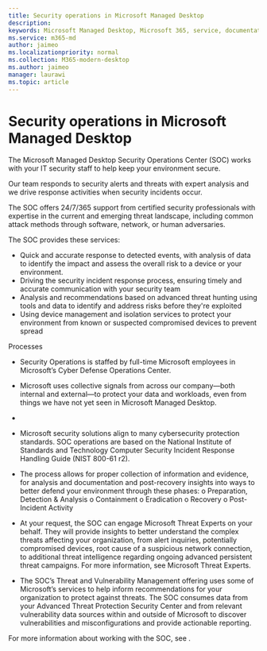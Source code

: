```yaml
---
title: Security operations in Microsoft Managed Desktop 
description:  
keywords: Microsoft Managed Desktop, Microsoft 365, service, documentation
ms.service: m365-md
author: jaimeo
ms.localizationpriority: normal
ms.collection: M365-modern-desktop
ms.author: jaimeo
manager: laurawi
ms.topic: article
---
```



# Security operations in Microsoft Managed Desktop

The Microsoft Managed Desktop Security Operations Center (SOC) works with your IT security staff to help keep your environment secure.

Our team responds to security alerts and threats with expert analysis and we drive response activities when security incidents occur.

The SOC offers 24/7/365 support from certified security professionals with expertise in the current and emerging threat landscape, including common attack methods through software, network, or human adversaries.

The SOC provides these services: 
-	Quick and accurate response to detected events, with analysis of data to identify the impact and assess the overall risk to a device or your environment.
-	Driving the security incident response process, ensuring timely and accurate communication with your security team
-	Analysis and recommendations based on advanced threat hunting using tools and data to identify and address risks before they're exploited
-	Using device management and isolation services to protect your environment from known or suspected compromised devices to prevent spread

Processes
-	Security Operations is staffed by full-time Microsoft employees in Microsoft’s Cyber Defense Operations Center.
-	Microsoft uses collective signals from across our company—both internal and external—to protect your data and workloads, even from things we have not yet seen in Microsoft Managed Desktop. 

-	 

-	Microsoft security solutions align to many cybersecurity protection standards. SOC operations are based on the National Institute of Standards and Technology Computer Security Incident Response Handling Guide (NIST 800-61 r2). 
-	The process allows for proper collection of information and evidence, for analysis and documentation and post-recovery insights into ways to better defend your environment through these phases:
o	Preparation, Detection & Analysis
o	Containment
o	Eradication
o	Recovery
o	Post-Incident Activity
  

-	At your request, the SOC can engage Microsoft Threat Experts on your behalf. They will provide insights to better understand the complex threats affecting your organization, from alert inquiries, potentially compromised devices, root cause of a suspicious network connection, to additional threat intelligence regarding ongoing advanced persistent threat campaigns. For more information, see Microsoft Threat Experts. 

-	The SOC’s Threat and Vulnerability Management offering uses some of Microsoft’s services to help inform recommendations for your organization to protect against threats. The SOC consumes data from your Advanced Threat Protection Security Center and from relevant vulnerability data sources within and outside of Microsoft to discover vulnerabilities and misconfigurations and provide actionable reporting. 

For more information about working with the SOC, see <LINK>.

